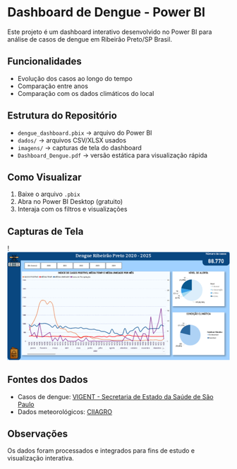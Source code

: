 # Dashboard de Dengue - Power BI

Este projeto é um dashboard interativo desenvolvido no Power BI para análise de casos de dengue em Ribeirão Preto/SP Brasil.

## Funcionalidades
- Evolução dos casos ao longo do tempo
- Comparação entre anos
- Comparação com os dados climáticos do local
## Estrutura do Repositório
- `dengue_dashboard.pbix` → arquivo do Power BI
- `dados/` → arquivos CSV/XLSX usados
- `imagens/` → capturas de tela do dashboard
- `Dashboard_Dengue.pdf` → versão estática para visualização rápida

## Como Visualizar
1. Baixe o arquivo `.pbix`
2. Abra no Power BI Desktop (gratuito)
3. Interaja com os filtros e visualizações

## Capturas de Tela
!![Visão Geral](imagem/Powerbi1arboviroeses.png)

## Fontes dos Dados
- Casos de dengue: [VIGENT - Secretaria de Estado da Saúde de São Paulo](https://vigent.saude.sp.gov.br/sisawebinfo/)
- Dados meteorológicos: [CIIAGRO](http://www.ciiagro.org.br/ema/)

## Observações
Os dados foram processados e integrados para fins de estudo e visualização interativa.
